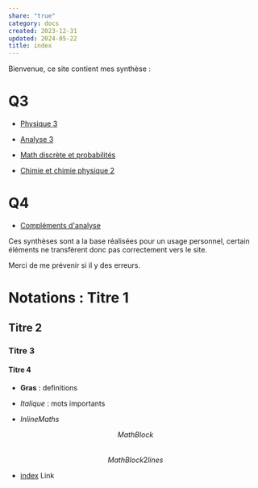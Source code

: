 ```yaml
---  
share: "true"  
category: docs  
created: 2023-12-31  
updated: 2024-05-22  
title: index  
---  
```

Bienvenue, ce site contient mes synthèse :  
# Q3  
  
- [Physique 3](Physique%203)  
  
- [Analyse 3](Analyse%203)    
  
- [Math discrète et probabilités](MDP)  
  
- [Chimie et chimie physique 2](Chimie%202)  
  
# Q4  
  
- [Compléments d'analyse](Compl%C3%A9ments%20d'analyse.md)  
  
Ces synthèses sont a la base réalisées pour un usage personnel, certain éléments ne transfèrent donc pas correctement vers le site.  
  
Merci de me prévenir si il y des erreurs.  
  
  
  
  
  
# Notations : Titre 1  
## Titre 2  
### Titre 3  
#### Titre 4  
  
- **Gras** : definitions  
  
- *Italique* : mots importants  
  
- $Inline Maths{}$  
  
$$  
Math Block  
$$  
$$  
MathBlock 2 lines  
$$  
  
  
- [index](index.md) Link  
